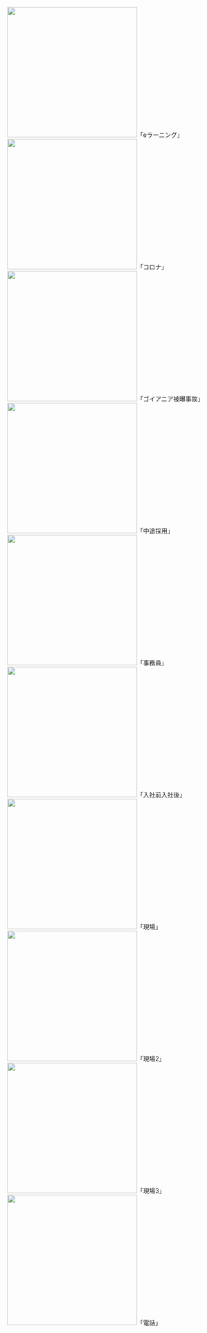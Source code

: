 ﻿<img width=300 src="eラーニング.jpg">「eラーニング」 <img width=300 src="コロナ.jpg">「コロナ」 <img width=300 src="ゴイアニア被曝事故.jpg">「ゴイアニア被曝事故」 <img width=300 src="中途採用.jpg">「中途採用」 <img width=300 src="事務員.jpg">「事務員」 <img width=300 src="入社前入社後.jpg">「入社前入社後」 <img width=300 src="現場.jpg">「現場」 <img width=300 src="現場2.jpg">「現場2」 <img width=300 src="現場3.jpg">「現場3」 <img width=300 src="電話.jpg">「電話」 